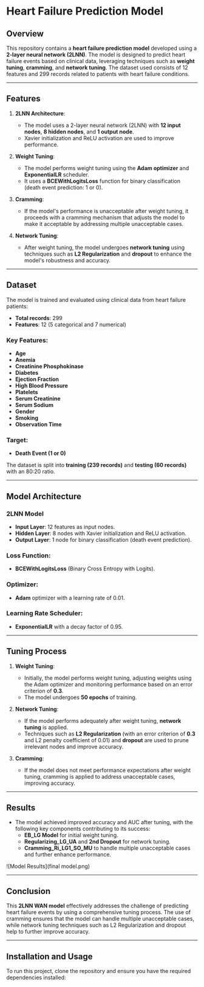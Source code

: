 # Heart Failure Prediction Model

## Overview

This repository contains a **heart failure prediction model** developed using a **2-layer neural network (2LNN)**. The model is designed to predict heart failure events based on clinical data, leveraging techniques such as **weight tuning**, **cramming**, and **network tuning**. The dataset used consists of 12 features and 299 records related to patients with heart failure conditions.

---

## Features

1. **2LNN Architecture**:
   - The model uses a 2-layer neural network (2LNN) with **12 input nodes**, **8 hidden nodes**, and **1 output node**.
   - Xavier initialization and ReLU activation are used to improve performance.

2. **Weight Tuning**:
   - The model performs weight tuning using the **Adam optimizer** and **ExponentialLR** scheduler.
   - It uses a **BCEWithLogitsLoss** function for binary classification (death event prediction: 1 or 0).

3. **Cramming**:
   - If the model's performance is unacceptable after weight tuning, it proceeds with a cramming mechanism that adjusts the model to make it acceptable by addressing multiple unacceptable cases.

4. **Network Tuning**:
   - After weight tuning, the model undergoes **network tuning** using techniques such as **L2 Regularization** and **dropout** to enhance the model's robustness and accuracy.

---

## Dataset

The model is trained and evaluated using clinical data from heart failure patients:

- **Total records**: 299
- **Features**: 12 (5 categorical and 7 numerical)
  
### Key Features:
- **Age**
- **Anemia**
- **Creatinine Phosphokinase**
- **Diabetes**
- **Ejection Fraction**
- **High Blood Pressure**
- **Platelets**
- **Serum Creatinine**
- **Serum Sodium**
- **Gender**
- **Smoking**
- **Observation Time**

### Target:
- **Death Event (1 or 0)**

The dataset is split into **training (239 records)** and **testing (60 records)** with an 80:20 ratio.

---

## Model Architecture

### 2LNN Model

- **Input Layer**: 12 features as input nodes.
- **Hidden Layer**: 8 nodes with Xavier initialization and ReLU activation.
- **Output Layer**: 1 node for binary classification (death event prediction).
  
### Loss Function:
- **BCEWithLogitsLoss** (Binary Cross Entropy with Logits).

### Optimizer:
- **Adam** optimizer with a learning rate of 0.01.

### Learning Rate Scheduler:
- **ExponentialLR** with a decay factor of 0.95.

---

## Tuning Process

1. **Weight Tuning**:
   - Initially, the model performs weight tuning, adjusting weights using the Adam optimizer and monitoring performance based on an error criterion of **0.3**.
   - The model undergoes **50 epochs** of training.

2. **Network Tuning**:
   - If the model performs adequately after weight tuning, **network tuning** is applied.
   - Techniques such as **L2 Regularization** (with an error criterion of **0.3** and L2 penalty coefficient of 0.01) and **dropout** are used to prune irrelevant nodes and improve accuracy.

3. **Cramming**:
   - If the model does not meet performance expectations after weight tuning, cramming is applied to address unacceptable cases, improving accuracy.

---

## Results

- The model achieved improved accuracy and AUC after tuning, with the following key components contributing to its success:
  - **EB_LG Model** for initial weight tuning.
  - **Regularizing_LG_UA** and **2nd Dropout** for network tuning.
  - **Cramming_Ri_LG1_SO_MU** to handle multiple unacceptable cases and further enhance performance.
    
![Model Results](final model.png)

---

## Conclusion

This **2LNN WAN model** effectively addresses the challenge of predicting heart failure events by using a comprehensive tuning process. The use of cramming ensures that the model can handle multiple unacceptable cases, while network tuning techniques such as L2 Regularization and dropout help to further improve accuracy.

---

## Installation and Usage

To run this project, clone the repository and ensure you have the required dependencies installed:

